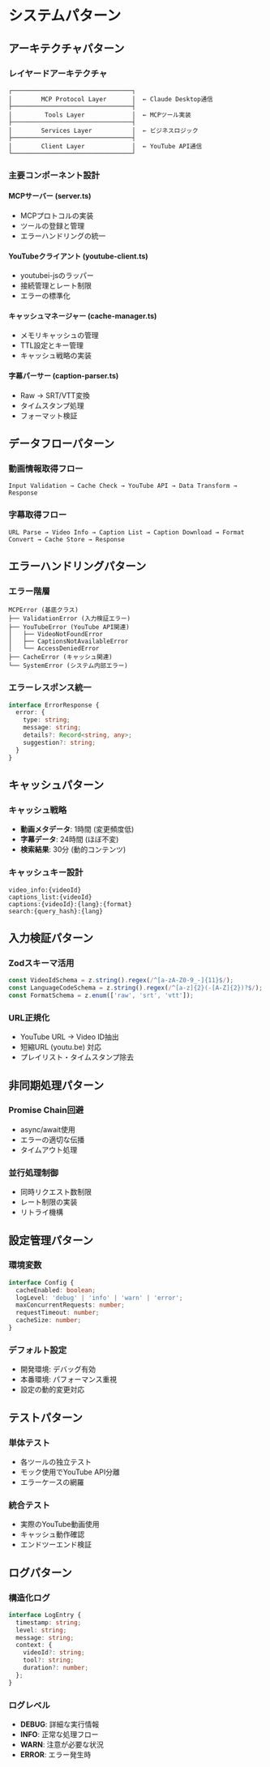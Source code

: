 # システムパターン

## アーキテクチャパターン

### レイヤードアーキテクチャ
```
┌─────────────────────────────────┐
│        MCP Protocol Layer       │  ← Claude Desktop通信
├─────────────────────────────────┤
│         Tools Layer             │  ← MCPツール実装
├─────────────────────────────────┤
│        Services Layer           │  ← ビジネスロジック
├─────────────────────────────────┤
│        Client Layer             │  ← YouTube API通信
└─────────────────────────────────┘
```

### 主要コンポーネント設計

#### MCPサーバー (server.ts)
- MCPプロトコルの実装
- ツールの登録と管理
- エラーハンドリングの統一

#### YouTubeクライアント (youtube-client.ts)
- youtubei-jsのラッパー
- 接続管理とレート制限
- エラーの標準化

#### キャッシュマネージャー (cache-manager.ts)
- メモリキャッシュの管理
- TTL設定とキー管理
- キャッシュ戦略の実装

#### 字幕パーサー (caption-parser.ts)
- Raw → SRT/VTT変換
- タイムスタンプ処理
- フォーマット検証

## データフローパターン

### 動画情報取得フロー
```
Input Validation → Cache Check → YouTube API → Data Transform → Response
```

### 字幕取得フロー
```
URL Parse → Video Info → Caption List → Caption Download → Format Convert → Cache Store → Response
```

## エラーハンドリングパターン

### エラー階層
```
MCPError (基底クラス)
├── ValidationError (入力検証エラー)
├── YouTubeError (YouTube API関連)
│   ├── VideoNotFoundError
│   ├── CaptionsNotAvailableError
│   └── AccessDeniedError
├── CacheError (キャッシュ関連)
└── SystemError (システム内部エラー)
```

### エラーレスポンス統一
```typescript
interface ErrorResponse {
  error: {
    type: string;
    message: string;
    details?: Record<string, any>;
    suggestion?: string;
  }
}
```

## キャッシュパターン

### キャッシュ戦略
- **動画メタデータ**: 1時間 (変更頻度低)
- **字幕データ**: 24時間 (ほぼ不変)
- **検索結果**: 30分 (動的コンテンツ)

### キャッシュキー設計
```
video_info:{videoId}
captions_list:{videoId}
captions:{videoId}:{lang}:{format}
search:{query_hash}:{lang}
```

## 入力検証パターン

### Zodスキーマ活用
```typescript
const VideoIdSchema = z.string().regex(/^[a-zA-Z0-9_-]{11}$/);
const LanguageCodeSchema = z.string().regex(/^[a-z]{2}(-[A-Z]{2})?$/);
const FormatSchema = z.enum(['raw', 'srt', 'vtt']);
```

### URL正規化
- YouTube URL → Video ID抽出
- 短縮URL (youtu.be) 対応
- プレイリスト・タイムスタンプ除去

## 非同期処理パターン

### Promise Chain回避
- async/await使用
- エラーの適切な伝播
- タイムアウト処理

### 並行処理制御
- 同時リクエスト数制限
- レート制限の実装
- リトライ機構

## 設定管理パターン

### 環境変数
```typescript
interface Config {
  cacheEnabled: boolean;
  logLevel: 'debug' | 'info' | 'warn' | 'error';
  maxConcurrentRequests: number;
  requestTimeout: number;
  cacheSize: number;
}
```

### デフォルト設定
- 開発環境: デバッグ有効
- 本番環境: パフォーマンス重視
- 設定の動的変更対応

## テストパターン

### 単体テスト
- 各ツールの独立テスト
- モック使用でYouTube API分離
- エラーケースの網羅

### 統合テスト
- 実際のYouTube動画使用
- キャッシュ動作確認
- エンドツーエンド検証

## ログパターン

### 構造化ログ
```typescript
interface LogEntry {
  timestamp: string;
  level: string;
  message: string;
  context: {
    videoId?: string;
    tool?: string;
    duration?: number;
  };
}
```

### ログレベル
- **DEBUG**: 詳細な実行情報
- **INFO**: 正常な処理フロー
- **WARN**: 注意が必要な状況
- **ERROR**: エラー発生時
